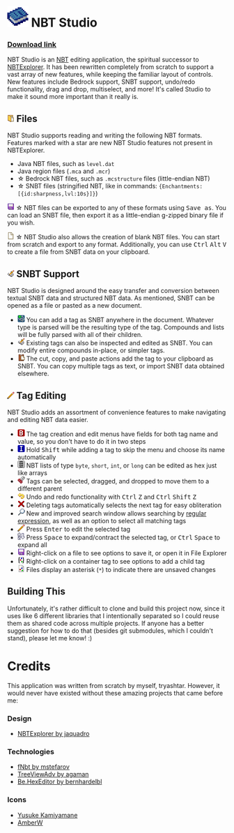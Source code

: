 # <img src="NbtStudio/Resources/nbt_studio_icon_256.png" width=48> NBT Studio

### [Download link](https://github.com/tryashtar/nbt-studio/releases)

NBT Studio is an [NBT](https://wiki.vg/NBT) editing application, the spiritual successor to [NBTExplorer](https://github.com/jaquadro/NBTExplorer). It has been rewritten completely from scratch to support a vast array of new features, while keeping the familiar layout of controls. New features include Bedrock support, SNBT support, undo/redo functionality, drag and drop, multiselect, and more! It's called Studio to make it sound more important than it really is.

## <img src="NbtStudio/Resources/amber/action_open_file.png" width=16> Files
NBT Studio supports reading and writing the following NBT formats. Features marked with a star are new NBT Studio features not present in NBTExplorer.

* Java NBT files, such as `level.dat`
* Java region files (`.mca` and `.mcr`)
* ☆ Bedrock NBT files, such as `.mcstructure` files (little-endian NBT)
* ☆ SNBT files (stringified NBT, like in commands: `{Enchantments:[{id:sharpness,lvl:10s}]}`)

<img src="NbtStudio/Resources/amber/action_save.png" width=16> ☆ NBT files can be exported to any of these formats using <kbd>Save as</kbd>. You can load an SNBT file, then export it as a little-endian g-zipped binary file if you wish.

<img src="NbtStudio/Resources/amber/action_new_file.png" width=16> ☆ NBT Studio also allows the creation of blank NBT files. You can start from scratch and export to any format. Additionally, you can use <kbd>Ctrl</kbd> <kbd>Alt</kbd> <kbd>V</kbd> to create a file from SNBT data on your clipboard.

## <img src="NbtStudio/Resources/amber/action_edit_snbt.png" width=16> SNBT Support
NBT Studio is designed around the easy transfer and conversion between textual SNBT data and structured NBT data. As mentioned, SNBT can be opened as a file or pasted as a new document.

* <img src="NbtStudio/Resources/amber/action_add_snbt.png" width=16> You can add a tag as SNBT anywhere in the document. Whatever type is parsed will be the resulting type of the tag. Compounds and lists will be fully parsed with all of their children.
* <img src="NbtStudio/Resources/amber/action_edit_snbt.png" width=16> Existing tags can also be inspected and edited as SNBT. You can modify entire compounds in-place, or simpler tags.
* <img src="NbtStudio/Resources/amber/action_paste.png" width=16> The cut, copy, and paste actions add the tag to your clipboard as SNBT. You can copy multiple tags as text, or import SNBT data obtained elsewhere.

## <img src="NbtStudio/Resources/amber/action_edit.png" width=16> Tag Editing
NBT Studio adds an assortment of convenience features to make navigating and editing NBT data easier.

* <img src="NbtStudio/Resources/amber/tag_byte.png" width=16> The tag creation and edit menus have fields for both tag name and value, so you don't have to do it in two steps
* <img src="NbtStudio/Resources/amber/tag_int.png" width=16> Hold <kbd>Shift</kbd> while adding a tag to skip the menu and choose its name automatically
* <img src="NbtStudio/Resources/amber/tag_list.png" width=16> NBT lists of type `byte`, `short`, `int`, or `long` can be edited as hex just like arrays
* <img src="NbtStudio/Resources/amber/action_cut.png" width=16> Tags can be selected, dragged, and dropped to move them to a different parent
* <img src="NbtStudio/Resources/amber/action_undo.png" width=16> Undo and redo functionality with <kbd>Ctrl</kbd> <kbd>Z</kbd> and <kbd>Ctrl</kbd> <kbd>Shift</kbd> <kbd>Z</kbd>
* <img src="NbtStudio/Resources/amber/action_delete.png" width=16> Deleting tags automatically selects the next tag for easy obliteration
* <img src="NbtStudio/Resources/amber/action_search.png" width=16> New and improved search window allows searching by [regular expression](https://en.wikipedia.org/wiki/Regular_expression), as well as an option to select all matching tags
* <img src="NbtStudio/Resources/amber/action_edit.png" width=16> Press <kbd>Enter</kbd> to edit the selected tag
* <img src="NbtStudio/Resources/amber/action_sort.png" width=16> Press <kbd>Space</kbd> to expand/contract the selected tag, or <kbd>Ctrl</kbd> <kbd>Space</kbd> to expand all
* <img src="NbtStudio/Resources/amber/action_save.png" width=16> Right-click on a file to see options to save it, or open it in File Explorer
* <img src="NbtStudio/Resources/amber/tag_compound.png" width=16> Right-click on a container tag to see options to add a child tag
* <img src="NbtStudio/Resources/amber/file_file.png" width=16> Files display an asterisk (`*`) to indicate there are unsaved changes

## Building This
Unfortunately, it's rather difficult to clone and build this project now, since it uses like 6 different libraries that I intentionally separated so I could reuse them as shared code across multiple projects. If anyone has a better suggestion for how to do that (besides git submodules, which I couldn't stand), please let me know! :)

# Credits
This application was written from scratch by myself, tryashtar. However, it would never have existed without these amazing projects that came before me:

### Design
* [NBTExplorer by jaquadro](https://github.com/jaquadro/NBTExplorer)

### Technologies
* [fNbt by mstefarov](https://github.com/mstefarov/fNbt)
* [TreeViewAdv by agaman](https://sourceforge.net/projects/treeviewadv)
* [Be.HexEditor by bernhardelbl](https://sourceforge.net/projects/hexbox)

### Icons
* [Yusuke Kamiyamane](https://p.yusukekamiyamane.com)
* [AmberW](https://github.com/AmberWat)
